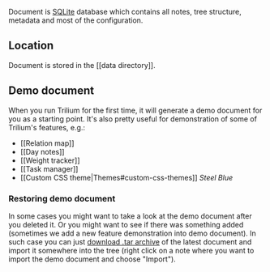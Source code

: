 Document is [SQLite](https://www.sqlite.org) database which contains all notes, tree structure, metadata and most of the configuration.

## Location

Document is stored in the [[data directory]].

## Demo document

When you run Trilium for the first time, it will generate a demo document for you as a starting point. It's also pretty useful for demonstration of some of Trilium's features, e.g.:

* [[Relation map]]
* [[Day notes]]
* [[Weight tracker]]
* [[Task manager]]
* [[Custom CSS theme|Themes#custom-css-themes]] *Steel Blue*

### Restoring demo document

In some cases you might want to take a look at the demo document after you deleted it. Or you might want to see if there was something added (sometimes we add a new feature demonstration into demo document). In such case you can just [download .tar archive](https://github.com/zadam/trilium/raw/stable/db/demo.tar) of the latest document and import it somewhere into the tree (right click on a note where you want to import the demo document and choose "Import").